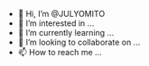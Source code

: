 - 👋 Hi, I’m @JULYOMITO
- 👀 I’m interested in ...
- 🌱 I’m currently learning ...
- 💞️ I’m looking to collaborate on ...
- 📫 How to reach me ...

<!---
JULYOMITO/JULYOMITO is a ✨ special ✨ repository because its `README.md` (this file) appears on your GitHub profile.
You can click the Preview link to take a look at your changes.
--->
